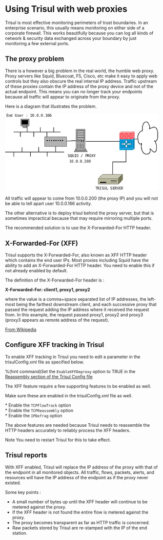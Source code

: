 # Using Trisul with web proxies

Trisul is most effective monitoring perimeters of trust boundaries. In
an enterprise scenario, this usually means monitoring on either side of
a corporate firewall. This works beautifully because you can log all
kinds of network & security data exchanged across your boundary by just
monitoring a few external ports.

## The proxy problem

There is a however a big problem in the real world, the humble web
proxy. Proxy servers like Squid, Bluecoat, F5, Cisco, etc make it easy
to apply web controls but they also obscure the real internal IP
address. Traffic upstream of these proxies contain the IP address of the
proxy device and not of the actual endpoint. This means you can no
longer track your endpoints because all traffic will appear to originate
from the proxy.

Here is a diagram that illustrates the problem.

![](images/proxy.png)

All traffic will appear to come from 10.0.0.200 (the proxy IP) and you
will not be able to tell apart user 10.0.0.166 activity.

The other alternative is to deploy trisul behind the proxy server, but
that is sometimes impractical because that may require mirroring
multiple ports.

The recommended solution is to use the X-Forwarded-For HTTP header.

## X-Forwarded-For (XFF)

Trisul supports the X-Forwarded-For, also known as XFF HTTP header which
contains the end user IPs. Most proxies including Squid have the ability
to add an X-Forwarded-For HTTP header. You need to enable this if not
already enabled by default.

The definition of the X-Forwarded-For header is :

<div class="info">

**X-Forwarded-For: client1, proxy1, proxy2**

where the value is a comma+space separated list of IP addresses, the
left-most being the farthest downstream client, and each successive
proxy that passed the request adding the IP address where it received
the request from. In this example, the request passed proxy1, proxy2 and
proxy3 (proxy3 appears as remote address of the request).

[From Wikipedia](http://en.wikipedia.org/wiki/X-Forwarded-For)

</div>

## Configure XFF tracking in Trisul

To enable XFF tracking in Trisul you need to edit a parameter in the
trisulConfig.xml file as specified below.

%(hint command)Set the `EnableXFFDeproxy` option to TRUE in the
[Reassembly section of the Trisul Config
file](/docs/ref/trisulconfig.html#reassembly%)

The XFF feature require a few supporting features to be enabled as well.

Make sure these are enabled in the trisulConfig.xml file as well.

\* Enable the `TCPFlowTrack` option  
\* Enable the `TCPReassembly` option  
\* Enable the `IPDefrag` option

The above features are needed because Trisul needs to reassemble the
HTTP headers accurately to reliably process the XFF headers.

<span class="notice">Note</span> You need to restart Trisul for this to
take effect.

## Trisul reports

With XFF enabled, Trisul will replace the IP address of the proxy with
that of the endpoint in all monitored objects. All traffic, flows,
packets, alerts, and resources will have the IP address of the endpoint
as if the proxy never existed.

Some key points :

- A small number of bytes up until the XFF header will continue to be
metered against the proxy.  
- If the XFF header is not found the entire flow is metered against the
proxy.  
- The proxy becomes transparent as far as HTTP traffic is concerned.  
- Raw packets stored by Trisul are re-stamped with the IP of the end
station.
